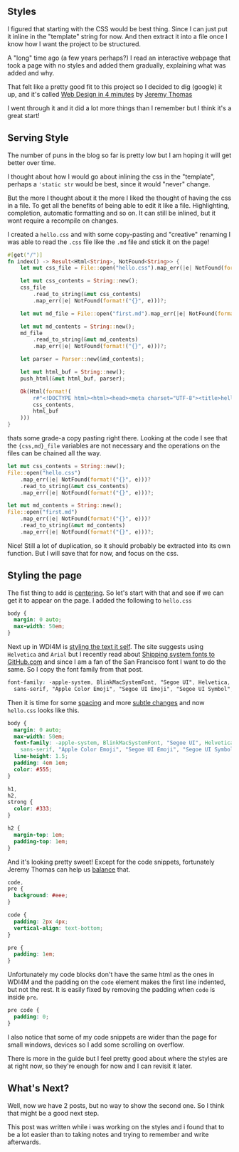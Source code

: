 ## Styles

I figured that starting with the CSS would be best thing. Since I can just put it inline in the "template" string for now. And then extract it into a file once I know how I want the project to be structured.

A "long" time ago (a few years perhaps?) I read an interactive webpage that took a page with no styles and added them gradually, explaining what was added and why.

That felt like a pretty good fit to this project so I decided to dig (google) it up, and it's called [Web Design in 4 minutes](https://jgthms.com/web-design-in-4-minutes) by [Jeremy Thomas](https://jgthms.com)

I went through it and it did a lot more things than I remember but I think it's a great start!

## Serving Style

The number of puns in the blog so far is pretty low but I am hoping it will get better over time.

I thought about how I would go about inlining the css in the "template", perhaps a `'static str` would be best, since it would "never" change.

But the more I thought about it the more I liked the thought of having the css in a file. To get all the benefits of being able to edit it like a file. Highlighting, completion, automatic formatting and so on. It can still be inlined, but it wont require a recompile on changes.

I created a `hello.css` and with some copy-pasting and "creative" renaming I was able to read the `.css` file like the `.md` file and stick it on the page!

```rust
#[get("/")]
fn index() -> Result<Html<String>, NotFound<String>> {
    let mut css_file = File::open("hello.css").map_err(|e| NotFound(format!("{}", e)))?;

    let mut css_contents = String::new();
    css_file
        .read_to_string(&mut css_contents)
        .map_err(|e| NotFound(format!("{}", e)))?;

    let mut md_file = File::open("first.md").map_err(|e| NotFound(format!("{}", e)))?;

    let mut md_contents = String::new();
    md_file
        .read_to_string(&mut md_contents)
        .map_err(|e| NotFound(format!("{}", e)))?;

    let parser = Parser::new(&md_contents);

    let mut html_buf = String::new();
    push_html(&mut html_buf, parser);

    Ok(Html(format!(
        r#"<!DOCTYPE html><html><head><meta charset="UTF-8"><title>helloblog</title><style>{}</style></head><body>{}</body></html>"#,
        css_contents,
        html_buf
    )))
}
```

thats some grade-a copy pasting right there. Looking at the code I see that the `{css,md}_file` variables are not necessary and the operations on the files can be chained all the way.

```rust
let mut css_contents = String::new();
File::open("hello.css")
    .map_err(|e| NotFound(format!("{}", e)))?
    .read_to_string(&mut css_contents)
    .map_err(|e| NotFound(format!("{}", e)))?;

let mut md_contents = String::new();
File::open("first.md")
    .map_err(|e| NotFound(format!("{}", e)))?
    .read_to_string(&mut md_contents)
    .map_err(|e| NotFound(format!("{}", e)))?;
```

Nice! Still a lot of duplication, so it should probably be extracted into its own function. But I will save that for now, and focus on the css.

## Styling the page

The fist thing to add is [centering](https://jgthms.com/web-design-in-4-minutes/#centering). So let's start with that and see if we can get it to appear on the page. I added the following to `hello.css`

```css
body {
  margin: 0 auto;
  max-width: 50em;
}
```

Next up in WDI4M is [styling the text it self](https://jgthms.com/web-design-in-4-minutes/#font-family). The site suggests using `Helvetica` and `Arial` but I recently read about [Shipping system fonts to GitHub.com](http://markdotto.com/2018/02/07/github-system-fonts/) and since I am a fan of the San Francisco font I want to do the same. So I copy the font family from that post.

```css
font-family: -apple-system, BlinkMacSystemFont, "Segoe UI", Helvetica, Arial,
  sans-serif, "Apple Color Emoji", "Segoe UI Emoji", "Segoe UI Symbol";
```

Then it is time for some [spacing](https://jgthms.com/web-design-in-4-minutes/#spacing) and more [subtle changes](https://jgthms.com/web-design-in-4-minutes/#color-contrast) and now `hello.css` looks like this.

```css
body {
  margin: 0 auto;
  max-width: 50em;
  font-family: -apple-system, BlinkMacSystemFont, "Segoe UI", Helvetica, Arial,
    sans-serif, "Apple Color Emoji", "Segoe UI Emoji", "Segoe UI Symbol";
  line-height: 1.5;
  padding: 4em 1em;
  color: #555;
}

h1,
h2,
strong {
  color: #333;
}

h2 {
  margin-top: 1em;
  padding-top: 1em;
}
```

And it's looking pretty sweet! Except for the code snippets, fortunately Jeremy Thomas can help us [balance](https://jgthms.com/web-design-in-4-minutes/#balance) that.

```css
code,
pre {
  background: #eee;
}

code {
  padding: 2px 4px;
  vertical-align: text-bottom;
}

pre {
  padding: 1em;
}
```

Unfortunately my code blocks don't have the same html as the ones in WDI4M and the padding on the `code` element makes the first line indented, but not the rest. It is easily fixed by removing the padding when `code` is inside `pre`.

```css
pre code {
  padding: 0;
}
```

I also notice that some of my code snippets are wider than the page for small windows, devices so I add some scrolling on overflow.

There is more in the guide but I feel pretty good about where the styles are at right now, so they're enough for now and I can revisit it later.

## What's Next?

Well, now we have 2 posts, but no way to show the second one. So I think that might be a good next step.

This post was written while i was working on the styles and i found that to be a lot easier than to taking notes and trying to remember and write afterwards.
